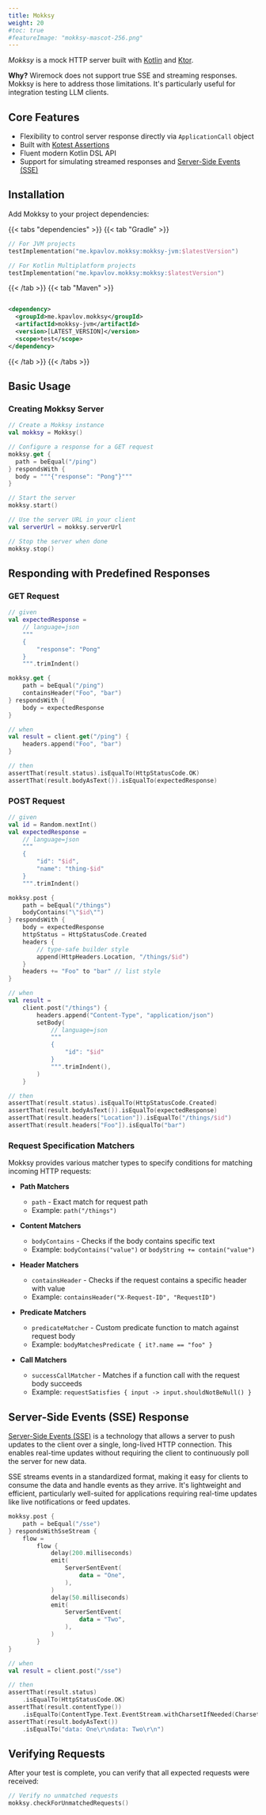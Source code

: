 ```yaml
---
title: Mokksy
weight: 20
#toc: true
#featureImage: "mokksy-mascot-256.png"
---
```


_Mokksy_ is a mock HTTP server built with [Kotlin](https://kotlinlang.org/) and [Ktor](https://ktor.io/).

**Why?** Wiremock does not support true SSE and streaming responses. Mokksy is here to address those limitations. It's particularly useful for integration testing LLM clients.

## Core Features

- Flexibility to control server response directly via `ApplicationCall` object
- Built with [Kotest Assertions](https://kotest.io/docs/assertions/assertions.html)
- Fluent modern Kotlin DSL API
- Support for simulating streamed responses and [Server-Side Events (SSE)](https://html.spec.whatwg.org/multipage/server-sent-events.html)

## Installation

Add Mokksy to your project dependencies:

{{< tabs "dependencies" >}}
{{< tab "Gradle" >}}

```kotlin
// For JVM projects
testImplementation("me.kpavlov.mokksy:mokksy-jvm:$latestVersion")

// For Kotlin Multiplatform projects
testImplementation("me.kpavlov.mokksy:mokksy:$latestVersion")
```

{{< /tab >}}
{{< tab "Maven" >}}

```xml

<dependency>
  <groupId>me.kpavlov.mokksy</groupId>
  <artifactId>mokksy-jvm</artifactId>
  <version>[LATEST_VERSION]</version>
  <scope>test</scope>
</dependency>
```

{{< /tab >}}
{{< /tabs >}}

## Basic Usage

### Creating Mokksy Server

```kotlin
// Create a Mokksy instance
val mokksy = Mokksy()

// Configure a response for a GET request
mokksy.get {
  path = beEqual("/ping")
} respondsWith {
  body = """{"response": "Pong"}"""
}

// Start the server
mokksy.start()

// Use the server URL in your client
val serverUrl = mokksy.serverUrl

// Stop the server when done
mokksy.stop()
```

## Responding with Predefined Responses

### GET Request

```kotlin
// given
val expectedResponse =
    // language=json
    """
    {
        "response": "Pong"
    }
    """.trimIndent()

mokksy.get {
    path = beEqual("/ping")
    containsHeader("Foo", "bar")
} respondsWith {
    body = expectedResponse
}

// when
val result = client.get("/ping") { 
    headers.append("Foo", "bar")
}

// then
assertThat(result.status).isEqualTo(HttpStatusCode.OK)
assertThat(result.bodyAsText()).isEqualTo(expectedResponse)
```

### POST Request

```kotlin
// given
val id = Random.nextInt()
val expectedResponse =
    // language=json
    """
    {
        "id": "$id",
        "name": "thing-$id"
    }
    """.trimIndent()

mokksy.post {
    path = beEqual("/things")
    bodyContains("\"$id\"")
} respondsWith {
    body = expectedResponse
    httpStatus = HttpStatusCode.Created
    headers {
        // type-safe builder style
        append(HttpHeaders.Location, "/things/$id")
    }
    headers += "Foo" to "bar" // list style
}

// when
val result =
    client.post("/things") {
        headers.append("Content-Type", "application/json")
        setBody(
            // language=json
            """
            {
                "id": "$id"
            }
            """.trimIndent(),
        )
    }

// then
assertThat(result.status).isEqualTo(HttpStatusCode.Created)
assertThat(result.bodyAsText()).isEqualTo(expectedResponse)
assertThat(result.headers["Location"]).isEqualTo("/things/$id")
assertThat(result.headers["Foo"]).isEqualTo("bar")
```

### Request Specification Matchers

Mokksy provides various matcher types to specify conditions for matching incoming HTTP requests:

* **Path Matchers**
  * `path` - Exact match for request path
  * Example: `path("/things")`

* **Content Matchers**
  * `bodyContains` - Checks if the body contains specific text
  * Example: `bodyContains("value")` or `bodyString += contain("value")`

* **Header Matchers**
  * `containsHeader` - Checks if the request contains a specific header with value
  * Example: `containsHeader("X-Request-ID", "RequestID")`

* **Predicate Matchers**
  * `predicateMatcher` - Custom predicate function to match against request body
  * Example: `bodyMatchesPredicate { it?.name == "foo" }`

* **Call Matchers**
  * `successCallMatcher` - Matches if a function call with the request body succeeds
  * Example: `requestSatisfies { input -> input.shouldNotBeNull() }`

## Server-Side Events (SSE) Response

[Server-Side Events (SSE)](https://html.spec.whatwg.org/multipage/server-sent-events.html) is a technology that allows a server to push updates to the client over a single, long-lived HTTP connection. This enables real-time updates without requiring the client to continuously poll the server for new data.

SSE streams events in a standardized format, making it easy for clients to consume the data and handle events as they arrive. It's lightweight and efficient, particularly well-suited for applications requiring real-time updates like live notifications or feed updates.

```kotlin
mokksy.post {
    path = beEqual("/sse")
} respondsWithSseStream {
    flow =
        flow {
            delay(200.milliseconds)
            emit(
                ServerSentEvent(
                    data = "One",
                ),
            )
            delay(50.milliseconds)
            emit(
                ServerSentEvent(
                    data = "Two",
                ),
            )
        }
}

// when
val result = client.post("/sse")

// then
assertThat(result.status)
    .isEqualTo(HttpStatusCode.OK)
assertThat(result.contentType())
    .isEqualTo(ContentType.Text.EventStream.withCharsetIfNeeded(Charsets.UTF_8))
assertThat(result.bodyAsText())
    .isEqualTo("data: One\r\ndata: Two\r\n")
```

## Verifying Requests

After your test is complete, you can verify that all expected requests were received:

```kotlin
// Verify no unmatched requests
mokksy.checkForUnmatchedRequests()
```
